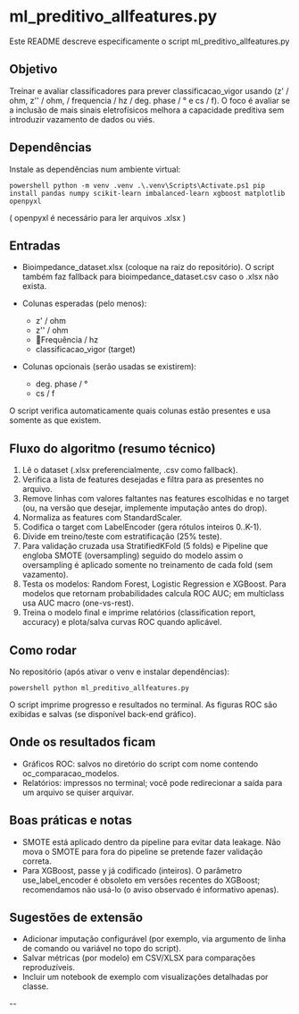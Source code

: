 ﻿# ml_preditivo_allfeatures.py

Este README descreve especificamente o script ml_preditivo_allfeatures.py 

## Objetivo

Treinar e avaliar classificadores para prever classificacao_vigor usando (z' / ohm, z'' / ohm, / frequencia / hz / deg. phase / ° e cs / f).
O foco é avaliar se a inclusão de mais sinais eletrofísicos melhora a capacidade preditiva sem introduzir vazamento de dados ou viés.

## Dependências

Instale as dependências num ambiente virtual:

`powershell
python -m venv .venv
.\.venv\Scripts\Activate.ps1
pip install pandas numpy scikit-learn imbalanced-learn xgboost matplotlib openpyxl
`

( openpyxl é necessário para ler arquivos .xlsx )

## Entradas

- Bioimpedance_dataset.xlsx (coloque na raiz do repositório). O script também faz fallback para bioimpedance_dataset.csv caso o .xlsx não exista.
- Colunas esperadas (pelo menos):
  - z' / ohm
  - z'' / ohm
  - Frequência / hz
  - classificacao_vigor (target)

- Colunas opcionais (serão usadas se existirem):

  - deg. phase / °
  - cs / f

O script verifica automaticamente quais colunas estão presentes e usa somente as que existem.

## Fluxo do algoritmo (resumo técnico)

1. Lê o dataset (.xlsx preferencialmente, .csv como fallback).
2. Verifica a lista de features desejadas e filtra para as presentes no arquivo.
3. Remove linhas com valores faltantes nas features escolhidas e no target (ou, na versão que desejar, implemente imputação antes do drop).
4. Normaliza as features com StandardScaler.
5. Codifica o target com LabelEncoder (gera rótulos inteiros 0..K-1).
6. Divide em treino/teste com estratificação (25% teste).
7. Para validação cruzada usa StratifiedKFold (5 folds) e Pipeline que engloba SMOTE (oversampling) seguido do modelo  assim o oversampling é aplicado somente no treinamento de cada fold (sem vazamento).
8. Testa os modelos: Random Forest, Logistic Regression e XGBoost. Para modelos que retornam probabilidades calcula ROC AUC; em multiclass usa AUC macro (one-vs-rest).
9. Treina o modelo final e imprime relatórios (classification report, accuracy) e plota/salva curvas ROC quando aplicável.

## Como rodar

No repositório (após ativar o venv e instalar dependências):

`powershell
python ml_preditivo_allfeatures.py
`

O script imprime progresso e resultados no terminal. As figuras ROC são exibidas e salvas (se disponível back-end gráfico).

## Onde os resultados ficam

- Gráficos ROC: salvos no diretório do script com nome contendo 
oc_comparacao_modelos.
- Relatórios: impressos no terminal; você pode redirecionar a saída para um arquivo se quiser arquivar.

## Boas práticas e notas

- SMOTE está aplicado dentro da pipeline para evitar data leakage. Não mova o SMOTE para fora do pipeline se pretende fazer validação correta.
- Para XGBoost, passe y já codificado (inteiros). O parâmetro use_label_encoder é obsoleto em versões recentes do XGBoost; recomendamos não usá-lo (o aviso observado é informativo apenas).


## Sugestões de extensão

- Adicionar imputação configurável (por exemplo, via argumento de linha de comando ou variável no topo do script).
- Salvar métricas (por modelo) em CSV/XLSX para comparações reproduzíveis.
- Incluir um notebook de exemplo com visualizações detalhadas por classe.

--


